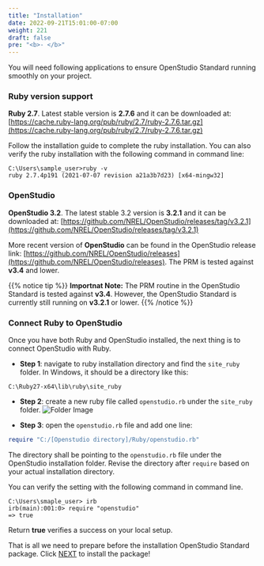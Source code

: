 ```yaml
---
title: "Installation"
date: 2022-09-21T15:01:00-07:00
weight: 221
draft: false
pre: "<b>- </b>"
---
```


You will need following applications to ensure OpenStudio Standard running smoothly on your project.

### Ruby version support

**Ruby 2.7**. Latest stable version is **2.7.6** and it can be downloaded at: [https://cache.ruby-lang.org/pub/ruby/2.7/ruby-2.7.6.tar.gz](https://cache.ruby-lang.org/pub/ruby/2.7/ruby-2.7.6.tar.gz)

Follow the installation guide to complete the ruby installation. You can also verify the ruby installation with the following command in command line:

```
C:\Users\sample_user>ruby -v
ruby 2.7.4p191 (2021-07-07 revision a21a3b7d23) [x64-mingw32]
```

### OpenStudio

**OpenStudio 3.2**. The latest stable 3.2 version is **3.2.1** and it can be downloaded at: [https://github.com/NREL/OpenStudio/releases/tag/v3.2.1](https://github.com/NREL/OpenStudio/releases/tag/v3.2.1)

More recent version of **OpenStudio** can be found in the OpenStudio release link: [https://github.com/NREL/OpenStudio/releases](https://github.com/NREL/OpenStudio/releases). The PRM is tested against **v3.4** and lower.

{{% notice tip %}}
**Importnat Note:**
The PRM routine in the OpenStudio Standard is tested against **v3.4**. However, the OpenStudio Standard is currently still running on **v3.2.1** or lower.
{{% /notice %}}

### Connect Ruby to OpenStudio

Once you have both Ruby and OpenStudio installed, the next thing is to connect OpenStudio with Ruby.

- **Step 1**: navigate to ruby installation directory and find the `site_ruby` folder. In Windows, it should be a directory like this:

```
C:\Ruby27-x64\lib\ruby\site_ruby
```

- **Step 2**: create a new ruby file called `openstudio.rb` under the `site_ruby` folder.
  ![Folder Image](/BEM-for-PRM/get_start/os_engine/images/connect_ruby_os_folder.PNG?width=600px&align=left&classes=border,alignLeft)

- **Step 3**: open the `openstudio.rb` file and add one line:

```ruby
require "C:/[Openstudio directory]/Ruby/openstudio.rb"
```

The directory shall be pointing to the `openstudio.rb` file under the OpenStudio installation folder. Revise the directory after `require` based on your actual installation directory.

You can verify the setting with the following command in command line.

```
C:\Users\smaple_user> irb
irb(main):001:0> require "openstudio"
=> true
```

Return **true** verifies a success on your local setup.

That is all we need to prepare before the installation OpenStudio Standard package. Click [NEXT](/BEM-for-PRM/get_start/os_engine/call_use_api/) to install the package!
